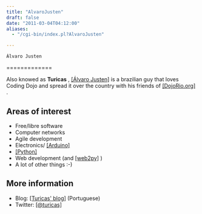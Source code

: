 ```yaml
---
title: "AlvaroJusten"
draft: false
date: "2011-03-04T04:12:00"
aliases:
  - "/cgi-bin/index.pl?AlvaroJusten"

---
```

    Álvaro Justen
=============

Also knowed as **Turicas** , [\[Álvaro
Justen\]](http://www.justen.eng.br/sobre) is a brazilian guy that loves
Coding Dojo and spread it over the country with his friends of
[\[DojoRio.org\]](http://dojorio.org/) .

Areas of interest
-----------------

-   Free/libre software
-   Computer networks
-   Agile development
-   Electronics/ [\[Arduino\]](http://arduino.cc/)
-   [\[Python\]](http://www.python.org/)
-   Web development (and [\[web2py\]](http://www.web2py.com/) )
-   A lot of other things :-)

More information
----------------

-   Blog: [\[Turicas' blog\]](http://blog.justen.eng.br/) (Portuguese)
-   Twitter: [\[@turicas\]](http://twitter.com/turicas)

